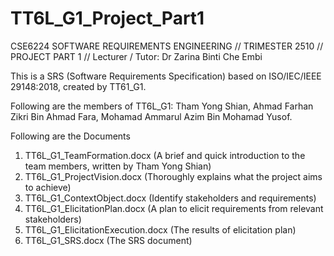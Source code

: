 # TT6L_G1_Project_Part1
CSE6224 SOFTWARE REQUIREMENTS ENGINEERING // TRIMESTER 2510 // PROJECT PART 1
// Lecturer / Tutor: Dr Zarina Binti Che Embi

This is a SRS (Software Requirements Specification) based on ISO/IEC/IEEE 29148:2018, created by TT61_G1.

Following are the members of TT6L_G1:
Tham Yong Shian,
Ahmad Farhan Zikri Bin Ahmad Fara,
Mohamad Ammarul Azim Bin Mohamad Yusof.

Following are the Documents
1. TT6L_G1_TeamFormation.docx (A brief and quick introduction to the team members, written by Tham Yong Shian)
2. TT6L_G1_ProjectVision.docx (Thoroughly explains what the project aims to achieve)
3. TT6L_G1_ContextObject.docx (Identify stakeholders and requirements)
4. TT6L_G1_ElicitationPlan.docx (A plan to elicit requirements from relevant stakeholders)
5. TT6L_G1_ElicitationExecution.docx (The results of elicitation plan)
6. TT6L_G1_SRS.docx (The SRS document)
